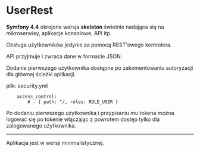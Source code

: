 # UserRest
<b>Symfony 4.4</b> okrojona wersja <b>skeleton</b> świetnie nadająca się na mikroserwisy, aplikacje konsolowe, API itp.

Obsługa użytkowników jedynie za pomocą REST'owego kontrolera.

API przyjmuje i zwraca dane w formacie JSON.

Dodanie pierwszego użytkownika dostępne po zakomentowaniu autoryzacji dla głównej ścieżki aplikacji. 


plik: security.yml
    
        access_control:
            # - { path: ^/, roles: ROLE_USER }
            
            
Po dodaniu pierwszego użytkownika i przypisaniu mu tokena można logować się po tokenie włączając z powrotem dostęp tylko dla zalogowanego użytkownika.

-----

Aplikacja jest w wersji minimalistycznej.             